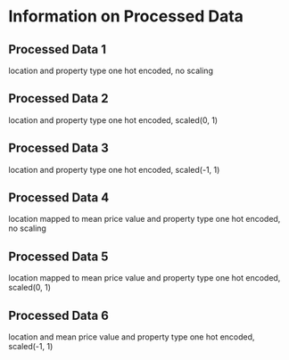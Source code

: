 # Information on Processed Data

## Processed Data 1
location and property type one hot encoded, no scaling

## Processed Data 2
location and property type one hot encoded, scaled(0, 1)

## Processed Data 3
location and property type one hot encoded, scaled(-1, 1)

## Processed Data 4
location mapped to mean price value and property type one hot encoded, no scaling

## Processed Data 5
location mapped to mean price value and property type one hot encoded, scaled(0, 1)

## Processed Data 6
location and mean price value and property type one hot encoded, scaled(-1, 1)